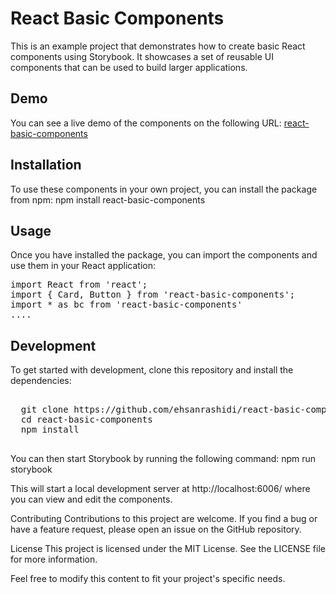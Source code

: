 # React Basic Components

This is an example project that demonstrates how to create basic React components using Storybook. It showcases a set of reusable UI components that can be used to build larger applications.

## Demo

You can see a live demo of the components on the following URL:
<a href="https://ehsanrashidi.github.io/react-basic-components/?path=/docs/reactbasictemplate-card--docs">react-basic-components<a>

## Installation

To use these components in your own project, you can install the package from npm:
npm install react-basic-components

## Usage

Once you have installed the package, you can import the components and use them in your React application:
<pre>
import React from 'react';
import { Card, Button } from 'react-basic-components';
import * as bc from 'react-basic-components'
....
</pre>
## Development

To get started with development, clone this repository and install the dependencies:

<pre>
  
  git clone https://github.com/ehsanrashidi/react-basic-components.git
  cd react-basic-components
  npm install
  
</pre>

You can then start Storybook by running the following command:
npm run storybook

This will start a local development server at http://localhost:6006/ where you can view and edit the components.

Contributing
Contributions to this project are welcome. If you find a bug or have a feature request, please open an issue on the GitHub repository.

License
This project is licensed under the MIT License. See the LICENSE file for more information.

Feel free to modify this content to fit your project's specific needs.
